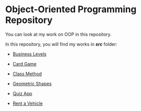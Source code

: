 # Object-Oriented Programming Repository

You can look at my work on OOP in this repository.

In this repository, you will find my works in ***src*** folder:

* [Business Levels](https://github.com/ugurcankok/OOP/tree/master/src/Business%20Levels)

* [Card Game](https://github.com/ugurcankok/OOP/tree/master/src/Card%20Game)

* [Class Method](https://github.com/ugurcankok/OOP/tree/master/src/Class%20Method)

* [Geometric Shapes](https://github.com/ugurcankok/OOP/tree/master/src/Geometric%20Shapes)

* [Quiz App](https://github.com/ugurcankok/OOP/tree/master/src/Quiz%20App)

* [Rent a Vehicle](https://github.com/ugurcankok/OOP/tree/master/src/Rent%20a%20Vehicles)

